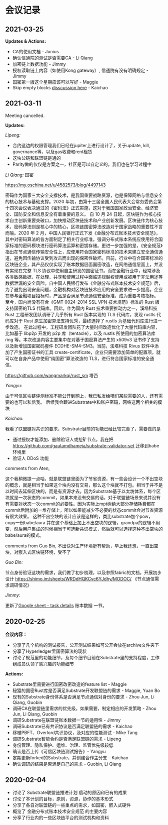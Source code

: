 # 会议记录

## 2021-03-25

**Updates & Actions:**

* CA的使用文档 - Junius
* 确认信通院的测试是否需要CA - Li Qiang
* 加密链上数据功能 - Jimmy
* 授权读取链上内容（如使用Kong gateway）, 信通院有没有明确规定 - Jimmy
* 国密第一版这个星期应该可以写好 - Maggie
* Skip empty blocks [disscussion here](https://github.com/paritytech/substrate/issues/7952) - Kaichao

## 2021-03-11

Meeting cancelled.

**Updates:**

*Lipeng:*

* 合约这边的权限管理我们已经在jupiter上进行设计了，关于update, kill, governance等，以及gas收费和rent租赁
* 这块公链和联盟链是通的
* Parity做的仅仅是方案之一，社区是可以自定义的，我们也在学习过程中

*Li Qiang:*
国密

https://my.oschina.net/u/4582573/blog/4497143

密码作为国家三大安全支撑技术，是我国重要战略资源，也是保障网络与信息安全的核心技术与基础支撑。2020 年初，由第十三届全国人民代表大会常务委员会第十四次会议表决通过的《密码法》正式实施，这对于我国国家政治安全、经济安全、国防安全和信息安全有着重要的意义。
自 10 月 24 日起，区块链作为核心技术自主创新重要突破口，加快推动区块链技术和产业创新发展。区块链作为核心技术，密码算法则是核心中的核心，区块链国密算法改造对于国家战略的重要性不言而喻。2020 年 2 月，中国人民银行正式下发《金融分布式账本技术安全规范》，其中对密码算法的各方面制定了相关行业标准，强调分布式账本系统应使用符合国家标准的密码模块进行密码算法运算和密钥存储。更进一步加强的是，《安全规范》指出在节点通信传输安全性上，应使用符合国家密码标准的技术来建立安全通信通道，避免因传输协议受到攻击而出现的保密性破坏。目前，行业中符合国密标准的区块链企业，其产品仅仅实现了账本数据层面国密改造，在网络通信层面上，并没有实现在完整 TLS 协议中使用自主研发的国密证书。而在金融行业中，经常涉及各类敏感数据，在处理、共享和使用过程中面临违规越权使用或被用于非法用途等数据泄漏的安全风险。自中国人民银行发布《金融分布式账本技术安全规范》后，为了避免出现安全问题，金融机构对区块链技术应用的安全要求进一步提高。企业在参与金融项目招标时，产品是否满足节点通信安全标准，成为重要考核指标。
至今，国内尚没有符合《GMT 0024-2014 SSL VPN 技术规范》标准的 Rust 版支持国密的TLS 代码库。因此，作为国内 Rust 技术重要推动力之一，溪塔科技 Rust 工程研发团队调研了几乎所有 Rust 版本实现的 TLS 代码库，发现 rustls 代码库对于 Rust 原生加密算法支持优秀，最终选择了 rustls 为基础代码库进行进一步改造。
在此过程中，工程研发团队花了大量时间改造优化了大量代码库内容，比如基于 libp2p 开发的 p2p 库（tentacle），以及 rustls 所使用的加密算法库 ring 等。本次改造内容主要集中在对基于国密算法产生的 x509v3 证书作了支持以及新增加国密密码套件 ECDHE-SM4-SM3。当前，溪塔科技 Rivus 软件中添加了产生国密证书的工具 create-certificate，企业只需要添加简单的配置项，就可以在自身产品中使用“纯国密”算法改造的 TLS，进行符合国家标准的安全通信。

https://github.com/wangmarkqi/rust_sm   塔西

*Yangyu:*

由于可信区块链评测标准不能公开到网上，我已私发给咱们某些需要的人，还有需要的也可以私信我。
后续我会跟进Substrate中和账户密码，网络这两个相关的模块

*Kaichao:*

我看了联盟链对共识的要求，Substrate目前的功能已经比较完善了，需要做的是
* 通过授权才能添加、删除验证人或挖矿节点，我在把 https://github.com/gautamdhameja/substrate-validator-set 迁移到babe环境里
* 验证人 DDoS 功能

comments from Aten,

这个我稍微提一点哈，就是联盟链里面为了节省资源，有一些会设计一个不出空块的概念，就是相当于如果这个块内没有交易，那么这个块就不打包。相当于并不是以时间去延伸区块的，而是有资源才去。因为Substrate基于以太坊体系，每个区块就是一次状态的commit，如果本来没有交易的话，对于联盟链场景来说并没有有需要对状态一次commit的必要性。因为实际上mpt树绝大部分存储耗费都在commit后附加的一堆存储上，所以如果能减少不必要的状态commit会对节省资源有很大效果。
这种不出空块的设计应该是这样的，类比substrate加个pow，copy一份babe/aura 并在这个基础上加上不出空块的逻辑，grandpa的逻辑不用变，然后用户集成的时候相当于可选新共识模式，然后就可以选择这种不出空块的babe/aura的模式。

comments from Guo Bin,
不出快对生产环境挺有帮助，早上我还想，一直出空块，对嵌入式区块链环境，受不了

*Guo Bin:*

节点身份验证这块的需求，我们做了初步梳理，以及参照fabric的文档，开展初步设计
https://shimo.im/sheets/WRDdHQKCvc6YJdhy/MODOC/ 《节点通信需求调研情况》

*Jimmy:*

更新了[Google sheet - task details](https://docs.google.com/spreadsheets/d/109i2MazaxlTuHeGkm9srD9JeFJcp299UyHxR0Bn27ak/edit#gid=0) 账本数据 一节。

## 2020-02-25

**会议内容：**

* 分享了几个机构的测试报告，公开测试结果如可公开会放在archive文件夹下
* 分享了Hyperledger里国密算法的现状
* 讨论了规范里的功能细节，及每个细节目前在Substrate里的支持程度，工作组成员认领了感兴趣的功能细节

**Actions:**

* Substrate里需要进行国密改密改造的feature list - Maggie
* 秘猿的国密Rust库是否满足Substrate开发联盟链的需求 - Maggie, Yuan Bo
* 现有的Substrate身份体系是否满足节点通信对身份的要求 - Zhou Jun, Li Qiang, Guobin
* 调研CA在联盟链里需求的优先级，如果需要，制定相应的开发策略 - Zhou Jun, Li Qiang, Guobin
* 调研Substrate在联盟链账本数据一节的适用性 - Jimmy
* 调研Substrate已有共识协议是否满足联盟链的需求 - Kaichao
* 移植PBFT、Overlord共识协议，及对应的性能测试 - Mike Tang
* 调研Substrate智能合约是否满足联盟链的需求 - Lipeng
* 身份管理、隐私保护、运维、治理、监管优先级较低
* 确认是否上传《可信区块链测试报告》- Yangyu
* 定期更新forked的Substrate，并创建合作主分支 - Kaichao
* 确认调研的结果是否满足自己的需求 - Guobin, Li Qiang


## 2020-02-04

* 讨论了 Substrate联盟链推进计划 启动的原因和已有的成果
* 讨论了本计划的目标，原则，资源，协作的基本形式
* 分享了各自对联盟链的一些重点的需求，如国密，嵌入式硬件
* 概览了 金融分布式账本技术安全规范 的主要内容
* 分享了行业内的一些区块链平台的测试机构和资料
